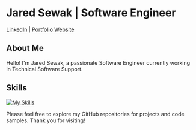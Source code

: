 # Jared Sewak | Software Engineer

[LinkedIn](https://www.linkedin.com/in/jaredsewak/) | [Portfolio Website](https://jaredsewak.netlify.app/)

## About Me

Hello! I'm Jared Sewak, a passionate Software Engineer currently working in Technical Software Support.

## Skills

[![My Skills](https://skillicons.dev/icons?i=py,flask,js,postgres,sqlite,nodejs,express,tailwind,bootstrap,html,css,vscode,discord,postman)](https://skillicons.dev)

Please feel free to explore my GitHub repositories for projects and code samples. Thank you for visiting!
